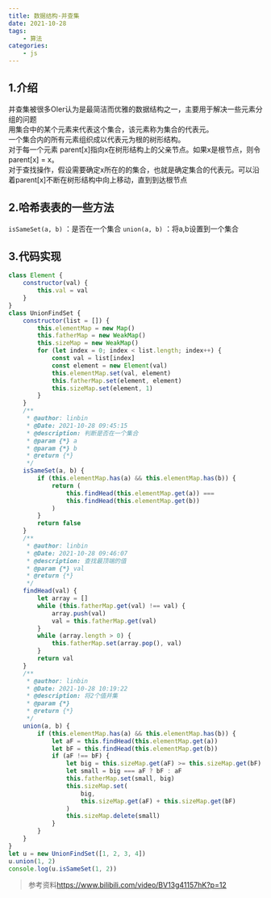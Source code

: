 ```yaml
---
title: 数据结构-并查集
date: 2021-10-28
tags:
    - 算法
categories:
    - js
---
```

## 1.介绍
并查集被很多OIer认为是最简洁而优雅的数据结构之一，主要用于解决一些元素分组的问题  
用集合中的某个元素来代表这个集合，该元素称为集合的代表元。  
一个集合内的所有元素组织成以代表元为根的树形结构。  
对于每一个元素 parent[x]指向x在树形结构上的父亲节点。如果x是根节点，则令parent[x] = x。  
对于查找操作，假设需要确定x所在的的集合，也就是确定集合的代表元。可以沿着parent[x]不断在树形结构中向上移动，直到到达根节点   

## 2.哈希表表的一些方法
`isSameSet(a, b)`  ：是否在一个集合 
`union(a, b)`  ：将a,b设置到一个集合    

## 3.代码实现
```js
class Element {
    constructor(val) {
        this.val = val
    }
}
class UnionFindSet {
    constructor(list = []) {
        this.elementMap = new Map()
        this.fatherMap = new WeakMap()
        this.sizeMap = new WeakMap()
        for (let index = 0; index < list.length; index++) {
            const val = list[index]
            const element = new Element(val)
            this.elementMap.set(val, element)
            this.fatherMap.set(element, element)
            this.sizeMap.set(element, 1)
        }
    }
    /**
     * @author: linbin
     * @Date: 2021-10-28 09:45:15
     * @description: 判断是否在一个集合
     * @param {*} a
     * @param {*} b
     * @return {*}
     */
    isSameSet(a, b) {
        if (this.elementMap.has(a) && this.elementMap.has(b)) {
            return (
                this.findHead(this.elementMap.get(a)) ===
                this.findHead(this.elementMap.get(b))
            )
        }
        return false
    }
    /**
     * @author: linbin
     * @Date: 2021-10-28 09:46:07
     * @description: 查找最顶端的值
     * @param {*} val
     * @return {*}
     */
    findHead(val) {
        let array = []
        while (this.fatherMap.get(val) !== val) {
            array.push(val)
            val = this.fatherMap.get(val)
        }
        while (array.length > 0) {
            this.fatherMap.set(array.pop(), val)
        }
        return val
    }
    /**
     * @author: linbin
     * @Date: 2021-10-28 10:19:22
     * @description: 将2个值并集
     * @param {*}
     * @return {*}
     */
    union(a, b) {
        if (this.elementMap.has(a) && this.elementMap.has(b)) {
            let aF = this.findHead(this.elementMap.get(a))
            let bF = this.findHead(this.elementMap.get(b))
            if (aF !== bF) {
                let big = this.sizeMap.get(aF) >= this.sizeMap.get(bF) ? aF : bF
                let small = big === aF ? bF : aF
                this.fatherMap.set(small, big)
                this.sizeMap.set(
                    big,
                    this.sizeMap.get(aF) + this.sizeMap.get(bF)
                )
                this.sizeMap.delete(small)
            }
        }
    }
}
let u = new UnionFindSet([1, 2, 3, 4])
u.union(1, 2)
console.log(u.isSameSet(1, 2))

```
>参考资料<https://www.bilibili.com/video/BV13g41157hK?p=12>